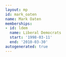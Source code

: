 ```yaml
---
layout: mp
id: mark_oaten
name: Mark Oaten
memberships:
- id: ldem
  name: Liberal Democrats
  start: '1998-03-11'
  end: '2010-03-30'
autogenerated: true
---
```

